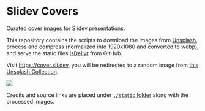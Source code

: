 # Slidev Covers

Curated cover images for Slidev presentations.

This repository contains the scripts to download the images from [Unsplash](https://unsplash.com), process and compress (normalized into 1920x1080 and converted to webp), and serve the static files [jsDelivr](https://www.jsdelivr.com/) from GitHub.

Visit https://cover.sli.dev, you will be redirected to a random image from [this Unsplash Collection](https://unsplash.com/collections/pE4-mnD9cIc/Baseball).

![](https://sli.dev/screenshots/covers.png)

Credits and source links are placed under [`./static` folder](./static) along with the processed images.
